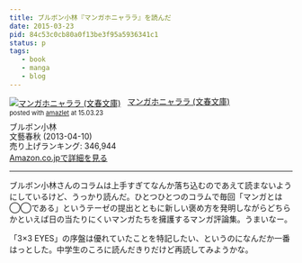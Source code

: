 ```yaml
---
title: ブルボン小林『マンガホニャララ』を読んだ
date: 2015-03-23
pid: 84c53c0cb80a0f13be3f95a5936341c1
status: p
tags:
   - book
   - manga
   - blog
---
```


<div class="amazlet-box" style="margin-bottom:0px;"><div class="amazlet-image" style="float:left;margin:0px 12px 1px 0px;"><a href="http://www.amazon.co.jp/exec/obidos/ASIN/4167838532/dotimpact-22/ref=nosim/" name="amazletlink" target="_blank"><img src="http://ecx.images-amazon.com/images/I/414lWxq0PeL._SL160_.jpg" alt="マンガホニャララ (文春文庫)" style="border: none;" /></a></div><div class="amazlet-info" style="line-height:120%; margin-bottom: 10px"><div class="amazlet-name" style="margin-bottom:10px;line-height:120%"><a href="http://www.amazon.co.jp/exec/obidos/ASIN/4167838532/dotimpact-22/ref=nosim/" name="amazletlink" target="_blank">マンガホニャララ (文春文庫)</a><div class="amazlet-powered-date" style="font-size:80%;margin-top:5px;line-height:120%">posted with <a href="http://www.amazlet.com/" title="amazlet" target="_blank">amazlet</a> at 15.03.23</div></div><div class="amazlet-detail">ブルボン小林 <br />文藝春秋 (2013-04-10)<br />売り上げランキング: 346,944<br /></div><div class="amazlet-sub-info" style="float: left;"><div class="amazlet-link" style="margin-top: 5px"><a href="http://www.amazon.co.jp/exec/obidos/ASIN/4167838532/dotimpact-22/ref=nosim/" name="amazletlink" target="_blank">Amazon.co.jpで詳細を見る</a></div></div></div><div class="amazlet-footer" style="clear: left"></div></div>

----

ブルボン小林さんのコラムは上手すぎてなんか落ち込むのであえて読まないようにしているけど、うっかり読んだ。ひとつひとつのコラムで毎回「マンガとは◯◯である」というテーゼの提出とともに新しい褒め方を発明しながらどちらかといえば日の当たりにくいマンガたちを擁護するマンガ評論集。うまいなー。

「3×3 EYES」の序盤は優れていたことを特記したい、というのになんだか一番はっとした。中学生のころに読んだきりだけど再読してみようかな。
